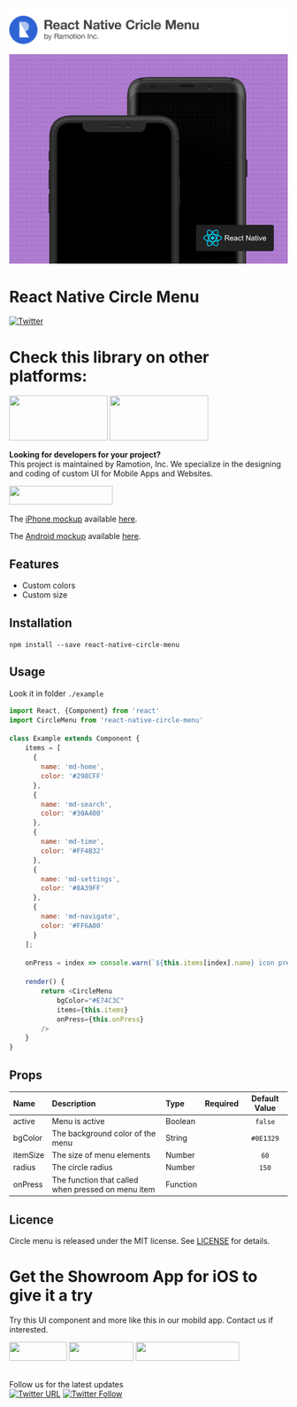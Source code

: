 ![header](./header.png)
![preview](./preview.gif)

# React Native Circle Menu
[![Twitter](https://img.shields.io/badge/Twitter-@Ramotion-blue.svg?style=flat)](http://twitter.com/Ramotion)

# Check this library on other platforms:
<a href="https://github.com/Ramotion/circle-menu"> 
<img src="https://github.com/ramotion/navigation-stack/raw/master/Swift@2x.png" width="178" height="81"></a>
<a href="https://github.com/Ramotion/circle-menu-android"> 
<img src="https://github.com/ramotion/navigation-stack/raw/master/Android_Java@2x.png" width="178" height="81"></a>

**Looking for developers for your project?**<br>
This project is maintained by Ramotion, Inc. We specialize in the designing and coding of custom UI for Mobile Apps and Websites.

<a href="https://ramotion.com/?utm_source=gthb&utm_medium=special&utm_campaign=circle-menu-contact-us/#Get_in_Touch">
<img src="https://github.com/ramotion/gliding-collection/raw/master/contact_our_team@2x.png" width="187" height="34"></a> <br>


The [iPhone mockup](https://store.ramotion.com?utm_source=gthb&utm_medium=special&utm_campaign=react-native-circle-menu) available [here](https://store.ramotion.com?utm_source=gthb&utm_medium=special&utm_campaign=react-native-circle-menu).

The [Android mockup](https://store.ramotion.com/product/samsung-galaxy-s8-mockups?utm_source=gthb&utm_medium=special&utm_campaign=react-native-circle-menu) available [here](https://store.ramotion.com/product/samsung-galaxy-s8-mockups?utm_source=gthb&utm_medium=special&utm_campaign=react-native-circle-menu-android).

## Features

* Custom colors
* Custom size

## Installation

`npm install --save react-native-circle-menu`

## Usage

Look it in folder `./example`

```javascript
import React, {Component} from 'react'
import CircleMenu from 'react-native-circle-menu'

class Example extends Component {
    items = [
      {
        name: 'md-home',
        color: '#298CFF'
      },
      {
        name: 'md-search',
        color: '#30A400'
      },
      {
        name: 'md-time',
        color: '#FF4B32'
      },
      {
        name: 'md-settings',
        color: '#8A39FF'
      },
      {
        name: 'md-navigate',
        color: '#FF6A00'
      }
    ];
    
    onPress = index => console.warn(`${this.items[index].name} icon pressed!`);
    
    render() {
    	return <CircleMenu
            bgColor="#E74C3C"
            items={this.items}
            onPress={this.onPress}
        />
    }
}
```

## Props
| Name | Description | Type | Required | Default Value |
| :--- | :----- | :--- | :---: | :---: |
| active | Menu is active | Boolean |  | `false` |
| bgColor | The background color of the menu | String |  | `#0E1329` |
| itemSize | The size of menu elements | Number |  | `60` |
| radius | The circle radius | Number |  | `150` |
| onPress | The function that called when pressed on menu item | Function |  |  |

## Licence

Circle menu is released under the MIT license.
See [LICENSE](./LICENSE) for details.
<br>

# Get the Showroom App for iOS to give it a try
Try this UI component and more like this in our mobild app. Contact us if interested.

<a href="https://play.google.com/store/apps/details?id=com.ramotion.showroom" >
<img src="https://raw.githubusercontent.com/Ramotion/react-native-circle-menu/master/google_play@2x.png" width="104" height="34"></a>
<a href="https://itunes.apple.com/app/apple-store/id1182360240?pt=550053&ct=react-native-circle-menu&mt=8" >
<img src="https://github.com/ramotion/gliding-collection/raw/master/app_store@2x.png" width="117" height="34"></a>
<a href="https://ramotion.com/?utm_source=gthb&utm_medium=special&utm_campaign=react-native-circle-menu-contact-us/#Get_in_Touch">
<img src="https://github.com/ramotion/gliding-collection/raw/master/contact_our_team@2x.png" width="187" height="34"></a>
<br>
<br>

Follow us for the latest updates<br>
[![Twitter URL](https://img.shields.io/twitter/url/http/shields.io.svg?style=social)](https://twitter.com/intent/tweet?text=https://github.com/ramotion/circle-menu)
[![Twitter Follow](https://img.shields.io/twitter/follow/ramotion.svg?style=social)](https://twitter.com/ramotion)
